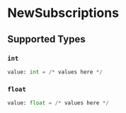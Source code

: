 # NewSubscriptions


## Supported Types

### `int`

```python
value: int = /* values here */
```

### `float`

```python
value: float = /* values here */
```

